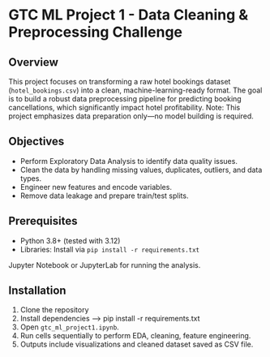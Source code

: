 # GTC ML Project 1 - Data Cleaning & Preprocessing Challenge

## Overview
This project focuses on transforming a raw hotel bookings dataset (`hotel_bookings.csv`) into a clean, machine-learning-ready format. The goal is to build a robust data preprocessing pipeline for predicting booking cancellations, which significantly impact hotel profitability. Note: This project emphasizes data preparation only—no model building is required.

## Objectives
- Perform Exploratory Data Analysis to identify data quality issues.
- Clean the data by handling missing values, duplicates, outliers, and data types.
- Engineer new features and encode variables.
- Remove data leakage and prepare train/test splits.

## Prerequisites
- Python 3.8+ (tested with 3.12)
- Libraries: Install via `pip install -r requirements.txt` 

Jupyter Notebook or JupyterLab for running the analysis.

## Installation
1. Clone the repository
2. Install dependencies --> pip install -r requirements.txt
3. Open `gtc_ml_project1.ipynb`.
4. Run cells sequentially to perform EDA, cleaning, feature engineering.
5. Outputs include visualizations and cleaned dataset saved as CSV file.
